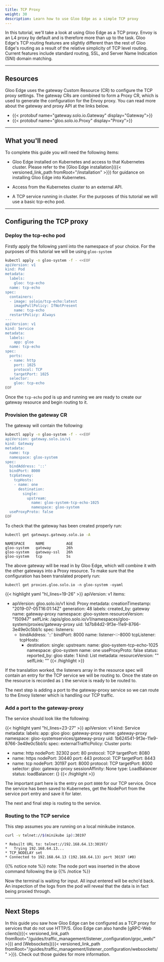 ```yaml
---
title: TCP Proxy
weight: 30
description: Learn how to use Gloo Edge as a simple TCP proxy
---
```


In this tutorial, we'll take a look at using Gloo Edge as a TCP proxy. Envoy is an L4 proxy by default and is therefore
more than up to the task. Gloo Edge's TCP routing features are slightly different than the rest of Gloo Edge's routing as a result
of the relative simplicity of TCP level routing. Current features include standard routing, SSL, and Server Name Indication (SNI) domain matching.

---

## Resources 

Gloo Edge uses the gateway Custom Resource (CR) to configure the TCP proxy settings. The gateway CRs are combined to form a Proxy CR, which is used to generate the configuration for the Envoy proxy. You can read more about the gateway and proxy API at the links below.

- {{< protobuf name="gateway.solo.io.Gateway" display="Gateway">}}
- {{< protobuf name="gloo.solo.io.Proxy" display="Proxy">}}

---

## What you'll need

To complete this guide you will need the following items:

* Gloo Edge installed on Kubernetes and access to that Kubernetes cluster. Please refer to the [Gloo Edge installation]({{< versioned_link_path fromRoot="/installation" >}}) for guidance on installing Gloo Edge into Kubernetes.

* Access from the Kubernetes cluster to an external API. 

* A TCP service running in cluster. For the purposes of this tutorial we will use a basic tcp-echo pod.

---

## Configuring the TCP proxy

### Deploy the tcp-echo pod

Firstly apply the following yaml into the namespace of your choice. For the purposes of this tutorial we will be using `gloo-system`

```bash
kubectl apply -n gloo-system -f - <<EOF
apiVersion: v1
kind: Pod
metadata:
  labels:
    gloo: tcp-echo
  name: tcp-echo
spec:
  containers:
  - image: soloio/tcp-echo:latest
    imagePullPolicy: IfNotPresent
    name: tcp-echo
  restartPolicy: Always
---
apiVersion: v1
kind: Service
metadata:
  labels:
    app: gloo
  name: tcp-echo
spec:
  ports:
  - name: http
    port: 1025
    protocol: TCP
    targetPort: 1025
  selector:
    gloo: tcp-echo
EOF
```

Once the `tcp-echo` pod is up and running we are ready to create our gateway resource and begin routing to it.

### Provision the gateway CR

The gateway will contain the following: 
```bash
kubectl apply -n gloo-system -f - <<EOF
apiVersion: gateway.solo.io/v1
kind: Gateway
metadata:
  name: tcp
  namespace: gloo-system
spec:
  bindAddress: '::'
  bindPort: 8000
  tcpGateway:
    tcpHosts:
    - name: one
      destination:
        single:
          upstream:
            name: gloo-system-tcp-echo-1025
            namespace: gloo-system
  useProxyProto: false
EOF
```

To check that the gateway has been created properly run:
```bash
kubectl get gateways.gateway.solo.io -A
```

```
NAMESPACE     NAME          AGE
gloo-system   gateway       26h
gloo-system   gateway-ssl   26h
gloo-system   tcp           5s
```

The above gateway will be read in by Gloo Edge, which will combine it with the other gateways into a Proxy resource.
To make sure that the configuration has been translated properly run:

```shell script
kubectl get proxies.gloo.solo.io -n gloo-system -oyaml
```

{{< highlight yaml "hl_lines=19-26" >}}
apiVersion: v1
items:
- apiVersion: gloo.solo.io/v1
  kind: Proxy
  metadata:
    creationTimestamp: "2019-07-05T16:01:14Z"
    generation: 48
    labels:
      created_by: gateway
    name: gateway-proxy
    namespace: gloo-system
    resourceVersion: "150947"
    selfLink: /apis/gloo.solo.io/v1/namespaces/gloo-system/proxies/gateway-proxy
    uid: 1d7b84d2-9f3e-11e9-8766-3e49e0c5bb1c
  spec:
    listeners:
    - bindAddress: '::'
      bindPort: 8000
      name: listener-::-8000
      tcpListener:
        tcpHosts:
        - destination:
            single:
              upstream:
                name: gloo-system-tcp-echo-1025
                namespace: gloo-system
          name: one
      useProxyProto: false
  status:
    reported_by: gloo
    state: 1
kind: List
metadata:
  resourceVersion: ""
  selfLink: ""
{{< /highlight >}}


If the translation worked, the listeners array in the resource spec will contain an entry for the TCP service we will be routing to. Once the state on the resource is recorded as `1` the service is ready to be routed to.

The next step is adding a port to the gateway-proxy service so we can route to the Envoy listener which is handling our TCP traffic.

### Add a port to the gateway-proxy

The service should look like the following:

{{< highlight yaml "hl_lines=23-27" >}}
apiVersion: v1
kind: Service
metadata:
  labels:
    app: gloo
    gloo: gateway-proxy
  name: gateway-proxy
  namespace: gloo-systemservices/gateway-proxy
  uid: 1b624541-9f3e-11e9-8766-3e49e0c5bb1c
spec:
  externalTrafficPolicy: Cluster
  ports:
  - name: http
    nodePort: 32302
    port: 80
    protocol: TCP
    targetPort: 8080
  - name: https
    nodePort: 30440
    port: 443
    protocol: TCP
    targetPort: 8443
  - name: tcp
    nodePort: 30197
    port: 8000
    protocol: TCP
    targetPort: 8000
  selector:
    gloo: gateway-proxy
  sessionAffinity: None
  type: LoadBalancer
status:
  loadBalancer: {}
{{< /highlight >}}

The important part here is the entry on port `8000` for our TCP service. Once the service has been saved to Kubernetes, get the NodePort from the service port entry and save it for later.

The next and final step is routing to the service.

### Routing to the TCP service

This step assumes you are running on a local minikube instance.

```bash
curl -v telnet://$(minikube ip):30197
```

```
* Rebuilt URL to: telnet://192.168.64.13:30197/
*   Trying 192.168.64.13...
* TCP_NODELAY set
* Connected to 192.168.64.13 (192.168.64.13) port 30197 (#0)

```

{{% notice note %}}
note: The node port was inserted in the above command following the ip
{{% /notice %}}


Now the terminal is waiting for input. All input entered will be echo'd back. An inspection of the logs from the pod will reveal that the data is in fact being proxied through.

---

## Next Steps

In this guide you saw how Gloo Edge can be configured as a TCP proxy for services that do not use HTTP/S. Gloo Edge can also handle [gRPC-Web clients]({{< versioned_link_path fromRoot="/guides/traffic_management/listener_configuration/grpc_web/" >}}) and [Websockets]({{< versioned_link_path fromRoot="/guides/traffic_management/listener_configuration/websockets/" >}}). Check out those guides for more information.
